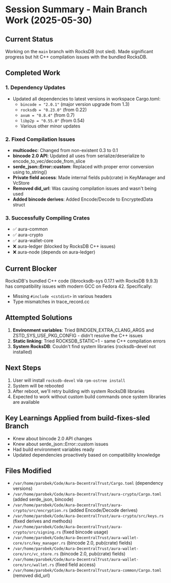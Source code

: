 # Session Summary - Main Branch Work (2025-05-30)

## Current Status

Working on the `main` branch with RocksDB (not sled). Made significant progress but hit C++ compilation issues with the bundled RocksDB.

## Completed Work

### 1. Dependency Updates
- Updated all dependencies to latest versions in workspace Cargo.toml:
  - `bincode = "2.0.1"` (major version upgrade from 1.3)
  - `rocksdb = "0.23.0"` (from 0.22)
  - `axum = "0.8.4"` (from 0.7)
  - `libp2p = "0.55.0"` (from 0.54)
  - Various other minor updates

### 2. Fixed Compilation Issues
- **multicodec**: Changed from non-existent 0.3 to 0.1
- **bincode 2.0 API**: Updated all uses from serialize/deserialize to encode_to_vec/decode_from_slice
- **serde_json::Error::custom**: Replaced with proper error conversion using to_string()
- **Private field access**: Made internal fields pub(crate) in KeyManager and VcStore
- **Removed did_url**: Was causing compilation issues and wasn't being used
- **Added bincode derives**: Added Encode/Decode to EncryptedData struct

### 3. Successfully Compiling Crates
- ✅ aura-common
- ✅ aura-crypto  
- ✅ aura-wallet-core
- ❌ aura-ledger (blocked by RocksDB C++ issues)
- ❌ aura-node (depends on aura-ledger)

## Current Blocker

RocksDB's bundled C++ code (librocksdb-sys 0.17.1 with RocksDB 9.9.3) has compatibility issues with modern GCC on Fedora 42. Specifically:
- Missing `#include <cstdint>` in various headers
- Type mismatches in trace_record.cc

## Attempted Solutions

1. **Environment variables**: Tried BINDGEN_EXTRA_CLANG_ARGS and ZSTD_SYS_USE_PKG_CONFIG - didn't resolve the C++ issues
2. **Static linking**: Tried ROCKSDB_STATIC=1 - same C++ compilation errors
3. **System RocksDB**: Couldn't find system libraries (rocksdb-devel not installed)

## Next Steps

1. User will install `rocksdb-devel` via `rpm-ostree install`
2. System will be rebooted
3. After reboot, we'll retry building with system RocksDB libraries
4. Expected to work without custom build commands once system libraries are available

## Key Learnings Applied from build-fixes-sled Branch

- Knew about bincode 2.0 API changes
- Knew about serde_json::Error::custom issues
- Had build environment variables ready
- Updated dependencies proactively based on compatibility knowledge

## Files Modified

- `/var/home/parobek/Code/Aura-DecentralTrust/Cargo.toml` (dependency versions)
- `/var/home/parobek/Code/Aura-DecentralTrust/aura-crypto/Cargo.toml` (added serde_json, bincode)
- `/var/home/parobek/Code/Aura-DecentralTrust/aura-crypto/src/encryption.rs` (added Encode/Decode derives)
- `/var/home/parobek/Code/Aura-DecentralTrust/aura-crypto/src/keys.rs` (fixed derives and methods)
- `/var/home/parobek/Code/Aura-DecentralTrust/aura-crypto/src/signing.rs` (fixed bincode usage)
- `/var/home/parobek/Code/Aura-DecentralTrust/aura-wallet-core/src/key_manager.rs` (bincode 2.0, pub(crate) fields)
- `/var/home/parobek/Code/Aura-DecentralTrust/aura-wallet-core/src/vc_store.rs` (bincode 2.0, pub(crate) fields)
- `/var/home/parobek/Code/Aura-DecentralTrust/aura-wallet-core/src/wallet.rs` (fixed field access)
- `/var/home/parobek/Code/Aura-DecentralTrust/aura-common/Cargo.toml` (removed did_url)